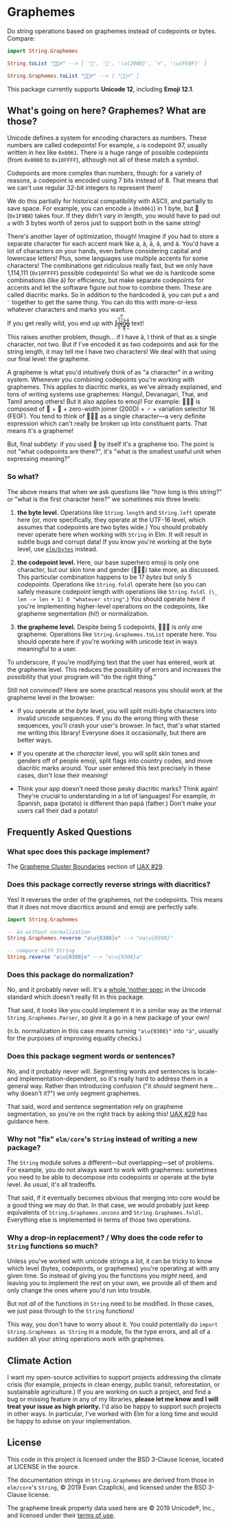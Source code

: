 # Graphemes

Do string operations based on graphemes instead of codepoints or bytes.
Compare:

```elm
import String.Graphemes

String.toList "🦸🏽‍♂️" --> [ '🦸', '🏽', '\u{200D}', '♂', '\u{FE0F}' ]

String.Graphemes.toList "🦸🏽‍♂️" --> [ "🦸🏽‍♂️" ]
```

This package currently supports **Unicode 12**, including **Emoji 12.1**.

## What's going on here? Graphemes? What are those?

Unicode defines a system for encoding characters as numbers.
These numbers are called codepoints!
For example, `a` is codepoint 97, usually written in hex like `0x0061`.
There is a huge range of possible codepoints (from `0x0000` to `0x10FFFF`), although not all of these match a symbol.

Codepoints are more complex than numbers, though: for a variety of reasons, a codepoint is encoded using 7 bits instead of 8.
That means that we can't use regular 32-bit integers to represent them!

We do this partially for historical compatibility with ASCII, and partially to save space.
For example, you can encode `a` (`0x0061`) in 1 byte, but 🦸  (`0x1F9B8`) takes four.
If they didn't vary in length, you would have to pad out `a` with 3 bytes worth of zeros just to support both in the same string!

There's another layer of optimization, though!
Imagine if you had to store a separate character for each accent mark like a, à, ā, ä, and á.
You'd have a lot of characters on your hands, even before considering capital and lowercase letters!
Plus, some languages use multiple accents for some characters!
The combinations get ridiculous really fast, but we only have 1,114,111 (`0x10FFFF`) possible codepoints!
So what we do is hardcode some combinations (like ä) for efficiency, but make separate codepoints for accents and let the software figure out how to combine them.
These are called diacritic marks.
So in addition to the hardcoded ä, you can put `a` and `¨` together to get the same thing.
You can do this with more-or-less whatever characters and marks you want.

If you get really wild, you end up with z̴̙͒ả̴̫̼̫̀̅ĺ̴̔̿͜g̷̨͇͉̊͐̚o̶̳̣̯͌̓ text!

This raises another problem, though… if I have ä, I think of that as a single character, not two.
But if I've encoded it as two codepoints and ask for the string length, it may tell me I have two characters!
We deal with that using our final level: the grapheme.

A grapheme is what you'd intuitively think of as "a character" in a writing system.
Whenever you combining codepoints you're working with graphemes.
This applies to diacritic marks, as we've already explained, and tons of writing systems use graphemes: Hangul, Devanagari, Thai, and Tamil among others!
But it also applies to emoji!
For example: 🦸🏽‍♂️ is composed of 🦸 + 🏽 + zero-width joiner (200D) + ♂ + variation selector 16 (FE0F).
You tend to think of 🦸🏽‍♂️ as a single character—a very definite expression which can't really be broken up into constituent parts.
That means it's a grapheme!

But, final subtlety: if you used 🦸 by itself it's a grapheme too.
The point is not "what codepoints are there?", it's "what is the smallest useful unit when expressing meaning?"

### So what?

The above means that when we ask questions like "how long is this string?" or "what is the first character here?" we sometimes mix three levels:

1. **the byte level.**
   Operations like `String.length` and `String.left` operate here (or, more specifically, they operate at the UTF-16 level, which assumes that codepoints are two bytes wide.)
   You should probably never operate here when working with `String` in Elm.
   It will result in subtle bugs and corrupt data!
   If you know you're working at the byte level, use [`elm/bytes`](https://package.elm-lang.org/packages/elm/bytes/latest/) instead.

2. **the codepoint level.**
   Here, our base superhero emoji is only one character, but our skin tone and gender (🦸🏽‍♂️) take more, as discussed.
   This particular combination happens to be 17 *bytes* but only 5 *codepoints*.
   Operations like `String.foldl` operate here (so you can safely measure codepoint length with operations like `String.foldl (\_ len -> len + 1) 0 "whatever string"`.)
   You should operate here if you're implementing higher-level operations on the codepoints, like grapheme segmentation (hi!) or normalization.

3. **the grapheme level.**
   Despite being 5 codepoints, 🦸🏽‍♂ is only one grapheme️.
   Operations like `String.Graphemes.toList` operate here.
   You should operate here if you're working with unicode text in ways meaningful to a user.

To underscore, if you're modifying text that the user has entered, work at the grapheme level.
This reduces the possibility of errors and increases the possibility that your program will "do the right thing."

Still not convinced?
Here are some practical reasons you should work at the grapheme level in the browser:

- If you operate at the *byte* level, you will split multi-byte characters into invalid unicode sequences.
  If you do the wrong thing with these sequences, you'll crash your user's browser.
  In fact, that's what started me writing this library!
  Everyone does it occasionally, but there are better ways.

- If you operate at the *character* level, you will split skin tones and genders off of people emoji, split flags into country codes, and move diacritic marks around.
  Your user entered this text precisely in these cases, don't lose their meaning!

- Think your app doesn't need those pesky diacritic marks?
  Think again!
  They're crucial to understanding in a lot of languages!
  For example, in Spanish, papa (potato) is different than papá (father.)
  Don't make your users call their dad a potato!

## Frequently Asked Questions

### What spec does this package implement?

The [Grapheme Cluster Boundaries](https://unicode.org/reports/tr29/#Grapheme_Cluster_Boundaries) section of [UAX #29](https://unicode.org/reports/tr29/).

### Does this package correctly reverse strings with diacritics?

Yes!
It reverses the order of the graphemes, not the codepoints.
This means that it does not move diacritics around and emoji are perfectly safe.

```elm
import String.Graphemes

-- äo without normalization
String.Graphemes.reverse "a\u{0308}o" --> "oa\u{0308}"

-- compare with String
String.reverse "a\u{0308}o" --> "o\u{0308}a"
```

### Does this package do normalization?

No, and it probably never will.
It's a [whole 'nother spec](https://unicode.org/reports/tr15/#Norm_Forms) in the Unicode standard which doesn't really fit in this package.

That said, it *looks* like you could implement it in a similar way as the internal `String.Graphemes.Parser`, so give it a go in a new package of your own!

(n.b. normalization in this case means turning `"a\u{0308}"` into `"ä"`, usually for the purposes of improving equality checks.)

### Does this package segment words or sentences?

No, and it probably never will.
Segmenting words and sentences is locale- and implementation-dependent, so it's really hard to address them in a general way.
Rather than introducing confusion ("it *should* segment here… why doesn't it?") we only segment graphemes.

That said, word and sentence segmentation rely on grapheme segmentation, so you're on the right track by asking this!
[UAX #29](https://unicode.org/reports/tr29/) has guidance here.

### Why not "fix" `elm/core`'s `String` instead of writing a new package?

The `String` module solves a different—but overlapping—set of problems.
For example, you do not always want to work with graphemes: sometimes you need to be able to decompose into codepoints or operate at the byte level.
As usual, it's all tradeoffs.

That said, if it eventually becomes obvious that merging into core would be a good thing we may do that.
In that case, we would probably just keep equivalents of `String.Graphemes.uncons` and `String.Graphemes.foldl`.
Everything else is implemented in terms of those two operations.

### Why a drop-in replacement? / Why does the code refer to `String` functions so much?

Unless you've worked with unicode strings a lot, it can be tricky to know which level (bytes, codepoints, or graphemes) you're operating at with any given time.
So instead of giving you the functions you *might* need, and leaving you to implement the rest on your own, we provide all of them and only change the ones where you'd run into trouble.

But not *all* of the functions in `String` need to be modified.
In those cases, we just pass through to the `String` functions!

This way, you don't have to worry about it.
You could potentially do `import String.Graphemes as String` in a module, fix the type errors, and all of a sudden all your string operations work with graphemes.

## Climate Action

I want my open-source activities to support projects addressing the climate crisis (for example, projects in clean energy, public transit, reforestation, or sustainable agriculture.)
If you are working on such a project, and find a bug or missing feature in any of my libraries, **please let me know and I will treat your issue as high priority.**
I'd also be happy to support such projects in other ways.
In particular, I've worked with Elm for a long time and would be happy to advise on your implementation.

## License

This code in this project is licensed under the BSD 3-Clause license, located at LICENSE in the source.

The documentation strings in `String.Graphemes` are derived from those in `elm/core`'s `String`, © 2019 Evan Czaplicki, and licensed under the BSD 3-Clause license.

The grapheme break property data used here are © 2019 Unicode®, Inc., and licensed under their [terms of use](http://www.unicode.org/terms_of_use.html).
